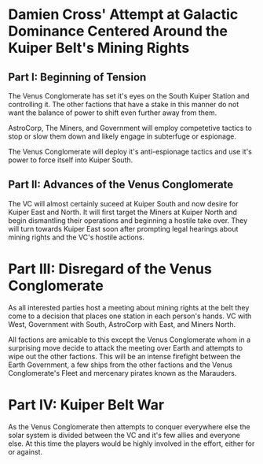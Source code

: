 # Damien Cross' Attempt at Galactic Dominance Centered Around the Kuiper Belt's Mining Rights

## Part I: Beginning of Tension

The Venus Conglomerate has set it's eyes on the South Kuiper Station and controlling it. The other factions that have a stake in this manner do not want the balance of power to shift even further away from them.

AstroCorp, The Miners, and Government will employ competetive tactics to stop or slow them down and likely engage in subterfuge or espionage.

The Venus Conglomerate will deploy it's anti-espionage tactics and use it's power to force itself into Kuiper South.

## Part II: Advances of the Venus Conglomerate

The VC will almost certainly suceed at Kuiper South and now desire for Kuiper East and North. It will first target the Miners at Kuiper North and begin dismantling their operations and beginning a hostile take over. They will turn towards Kuiper East soon after prompting legal hearings about mining rights and the VC's hostile actions.

# Part III: Disregard of the Venus Conglomerate

As all interested parties host a meeting about mining rights at the belt they come to a decision that places one station in each person's hands. VC with West, Government with South, AstroCorp with East, and Miners North. 

All factions are amicable to this except the Venus Conglomerate whom in a surprising move decide to attack the meeting over Earth and attempts to wipe out the other factions. This will be an intense firefight between the Earth Government, a few ships from the other factions and the Venus Conglomerate's Fleet and mercenary pirates known as the Marauders.

# Part IV: Kuiper Belt War

As the Venus Conglomerate then attempts to conquer everywhere else the solar system is divided between the VC and it's few allies and everyone else. At this time the players would be highly involved in the effort, either for or against.